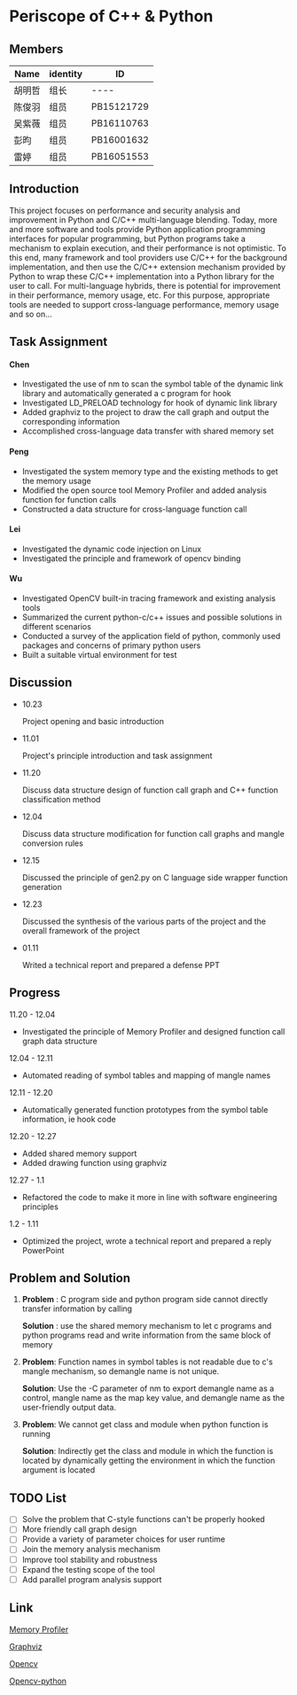 # Periscope of C++ & Python
## Members
| Name   | identity | ID         |
| ------ | -------- | ---------- |
| 胡明哲 | 组长     | ----       |
| 陈俊羽 | 组员     | PB15121729 |
| 吴紫薇 | 组员     | PB16110763 |
| 彭昀   | 组员     | PB16001632 |
| 雷婷   | 组员     | PB16051553 |

## Introduction
This project focuses on performance and security analysis and improvement in Python and C/C++ multi-language blending. Today, more and more software and tools provide Python application programming interfaces for popular programming, but Python programs take a mechanism to explain execution, and their performance is not optimistic. To this end, many framework and tool providers use C/C++ for the background implementation, and then use the C/C++ extension mechanism provided by Python to wrap these C/C++ implementation into a Python library for the user to call. For multi-language hybrids, there is potential for improvement in their performance, memory usage, etc. For this purpose, appropriate tools are needed to support cross-language performance, memory usage and so on...

## Task Assignment

#### Chen

- Investigated the use of nm to scan the symbol table of the dynamic link library and automatically generated a c program for hook
- Investigated LD_PRELOAD technology for hook of dynamic link library
- Added graphviz to the project to draw the call graph and output the corresponding information
- Accomplished cross-language data transfer with shared memory set

#### Peng

- Investigated the system memory type and the existing methods to get the memory usage
- Modified the open source tool Memory Profiler and added analysis function for function calls
- Constructed a data structure for cross-language function call

#### Lei

- Investigated the dynamic code injection on Linux
- Investigated the principle and framework of opencv binding

#### Wu

- Investigated OpenCV built-in tracing framework and existing analysis tools
- Summarized the current python-c/c++ issues and possible solutions in different scenarios
- Conducted a survey of the application field of python, commonly used packages and concerns of primary python users
- Built a suitable virtual environment for test

## Discussion

* 10.23

  Project opening and basic introduction

* 11.01

  Project's principle introduction and task assignment

* 11.20

  Discuss data structure design of function call graph and C++ function classification method

* 12.04

  Discuss data structure modification for function call graphs and mangle conversion rules 

* 12.15

  Discussed the principle of gen2.py on C language side wrapper function generation

* 12.23

  Discussed the synthesis of the various parts of the project and the overall framework of the project

 * 01.11

   Writed a technical report and prepared a defense PPT

## Progress

11.20 - 12.04

- Investigated the principle of Memory Profiler and designed function call graph data structure

12.04 - 12.11

- Automated reading of symbol tables and mapping of mangle names

12.11 - 12.20

- Automatically generated function prototypes from the symbol table information, ie hook code

12.20 - 12.27

- Added shared memory support
- Added drawing function using graphviz

12.27 - 1.1

- Refactored the code to make it more in line with software engineering principles

1.2 - 1.11

- Optimized the project, wrote a technical report and prepared a reply PowerPoint

## Problem and Solution

1. **Problem** : C program side and python program side cannot directly transfer information by calling

   **Solution** : use the shared memory mechanism to let c programs and python programs read and write information from the same block of memory

2. **Problem**: Function names in symbol tables is not readable due to c's mangle mechanism, so demangle name is not unique.

   **Solution**: Use the -C parameter of nm to export demangle name as a control, mangle name as the map key value, and demangle name as the user-friendly output data.

3. **Problem**: We cannot get class and module when python function is running

   **Solution**: Indirectly get the class and module in which the function is located by dynamically getting the environment in which the function argument is located

## TODO List

- [ ] Solve the problem that C-style functions can't be properly hooked
- [ ] More friendly call graph design
- [ ] Provide a variety of parameter choices for user runtime
- [ ] Join the memory analysis mechanism
- [ ] Improve tool stability and robustness
- [ ] Expand the testing scope of the tool
- [ ] Add parallel program analysis support

## Link

[Memory Profiler](https://github.com/pythonprofilers/memory_profiler)

[Graphviz](https://github.com/ellson/MOTHBALLED-graphviz)

[Opencv](https://github.com/opencv/opencv)

[Opencv-python](https://github.com/skvark/opencv-python)